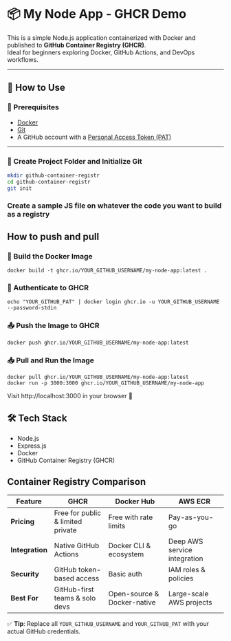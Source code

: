 # 📦 My Node App - GHCR Demo

This is a simple Node.js application containerized with Docker and published to **GitHub Container Registry (GHCR)**.  
Ideal for beginners exploring Docker, GitHub Actions, and DevOps workflows.

---

## 🚀 How to Use

### 🔧 Prerequisites

- [Docker](https://docs.docker.com/get-docker/)
- [Git](https://git-scm.com/)
- A GitHub account with a [Personal Access Token (PAT)](https://github.com/settings/tokens)

---

### 📁 Create Project Folder and Initialize Git

```bash
mkdir github-container-registr
cd github-container-registr
git init
```
### Create a sample JS file on whatever the code you want to build as a registry

## How to push and pull 

### 🐳 Build the Docker Image

```bask
docker build -t ghcr.io/YOUR_GITHUB_USERNAME/my-node-app:latest .
```

### 🔐 Authenticate to GHCR

```
echo "YOUR_GITHUB_PAT" | docker login ghcr.io -u YOUR_GITHUB_USERNAME --password-stdin
```

### 📤 Push the Image to GHCR

```
docker push ghcr.io/YOUR_GITHUB_USERNAME/my-node-app:latest

```

### 📥 Pull and Run the Image

```
docker pull ghcr.io/YOUR_GITHUB_USERNAME/my-node-app:latest
docker run -p 3000:3000 ghcr.io/YOUR_GITHUB_USERNAME/my-node-app
```

Visit http://localhost:3000 in your browser 🚀

## 🛠️ Tech Stack

  - Node.js
  - Express.js
  - Docker
  - GitHub Container Registry (GHCR)

## Container Registry Comparison

| Feature         | **GHCR**                          | **Docker Hub**              | **AWS ECR**                  |
| --------------- | --------------------------------- | --------------------------- | ---------------------------- |
| **Pricing**     | Free for public & limited private | Free with rate limits       | Pay-as-you-go                |
| **Integration** | Native GitHub Actions             | Docker CLI & ecosystem      | Deep AWS service integration |
| **Security**    | GitHub token-based access         | Basic auth                  | IAM roles & policies         |
| **Best For**    | GitHub-first teams & solo devs    | Open-source & Docker-native | Large-scale AWS projects     |


✅ **Tip**: Replace all `YOUR_GITHUB_USERNAME` and `YOUR_GITHUB_PAT` with your actual GitHub credentials.
